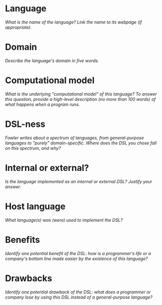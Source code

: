 # Language
_What is the name of the language? Link the name to its webpage 
(if appropriate)._


# Domain
_Describe the language's domain in five words._


# Computational model
_What is the underlying "computational model" of this language? To answer this 
question, provide a high-level description (no more than 100 words) of what 
happens when a program runs._


# DSL-ness
_Fowler writes about a spectrum of languages, from general-purpose languages to 
"purely" domain-specific. Where does the DSL you chose fall on this spectrum, 
and why?_ 


# Internal or external?
_Is the language implemented as an internal or external DSL? 
Justify your answer._


# Host language
_What language(s) was (were) used to implement the DSL?_


# Benefits
_Identify one potential benefit of the DSL: how is a programmer's life or a 
company's bottom line made easier by the existence of this language?_


# Drawbacks
_Identify one potential drawback of the DSL: what does a programmer or company 
lose by using this DSL instead of a general-purpose language?_
